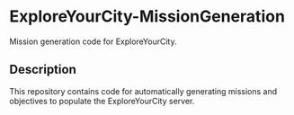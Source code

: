 # ExploreYourCity-MissionGeneration
Mission generation code for ExploreYourCity.

## Description
This repository contains code for automatically generating missions and objectives to populate the ExploreYourCity server.
